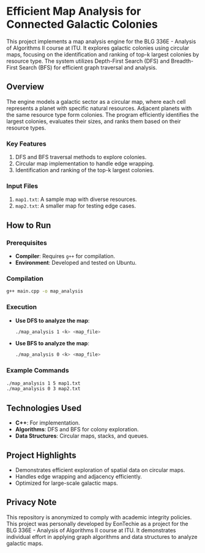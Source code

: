 # Efficient Map Analysis for Connected Galactic Colonies

This project implements a map analysis engine for the BLG 336E - Analysis of Algorithms II course at ITU. It explores galactic colonies using circular maps, focusing on the identification and ranking of top-k largest colonies by resource type. The system utilizes Depth-First Search (DFS) and Breadth-First Search (BFS) for efficient graph traversal and analysis.

## Overview

The engine models a galactic sector as a circular map, where each cell represents a planet with specific natural resources. Adjacent planets with the same resource type form colonies. The program efficiently identifies the largest colonies, evaluates their sizes, and ranks them based on their resource types.

### Key Features

1. DFS and BFS traversal methods to explore colonies.
2. Circular map implementation to handle edge wrapping.
3. Identification and ranking of the top-k largest colonies.

### Input Files

1. `map1.txt`: A sample map with diverse resources.
2. `map2.txt`: A smaller map for testing edge cases.

## How to Run

### Prerequisites

- **Compiler**: Requires `g++` for compilation.
- **Environment**: Developed and tested on Ubuntu.

### Compilation

  ```bash
g++ main.cpp -o map_analysis
  ```

### Execution

- **Use DFS to analyze the map**:
  ```bash
  ./map_analysis 1 <k> <map_file>
  ```

- **Use BFS to analyze the map**:
  ```bash
  ./map_analysis 0 <k> <map_file>
  ```

### Example Commands
  ```bash
./map_analysis 1 5 map1.txt  
./map_analysis 0 3 map2.txt
  ```

## Technologies Used

- **C++**: For implementation.
- **Algorithms**: DFS and BFS for colony exploration.
- **Data Structures**: Circular maps, stacks, and queues.

## Project Highlights

- Demonstrates efficient exploration of spatial data on circular maps.
- Handles edge wrapping and adjacency efficiently.
- Optimized for large-scale galactic maps.

## Privacy Note

This repository is anonymized to comply with academic integrity policies.
This project was personally developed by EonTechie as a project for the BLG 336E - Analysis of Algorithms II course at ITU. It demonstrates individual effort in applying graph algorithms and data structures to analyze galactic maps.
